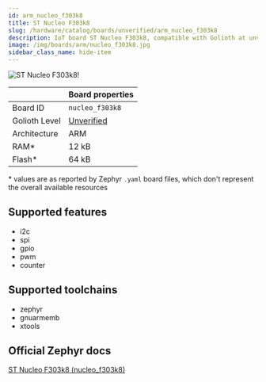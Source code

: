 ```yaml
---
id: arm_nucleo_f303k8
title: ST Nucleo F303k8
slug: /hardware/catalog/boards/unverified/arm_nucleo_f303k8
description: IoT board ST Nucleo F303k8, compatible with Golioth at unverified level.
image: /img/boards/arm/nucleo_f303k8.jpg
sidebar_class_name: hide-item
---
```


[//]: # (This is an auto-generated file, do not edit! Changes to it will be lost upon re-generation)

![ST Nucleo F303k8!](/img/boards/arm/nucleo_f303k8.jpg "ST Nucleo F303k8")

|                | Board properties     |
| -------------  | -------------------- |
| Board ID       | `nucleo_f303k8` |
| Golioth Level  | [Unverified](/hardware#unverified-boards) |
| Architecture   | ARM |
| RAM*           | 12 kB |
| Flash*         | 64 kB |

\* values are as reported by Zephyr `.yaml` board files, which don't represent the overall available resources



## Supported features

* i2c
* spi
* gpio
* pwm
* counter

## Supported toolchains

* zephyr
* gnuarmemb
* xtools

## Official Zephyr docs

[ST Nucleo F303k8 (nucleo_f303k8)](https://docs.zephyrproject.org/latest/boards/arm/nucleo_f303k8/doc/index.html)
